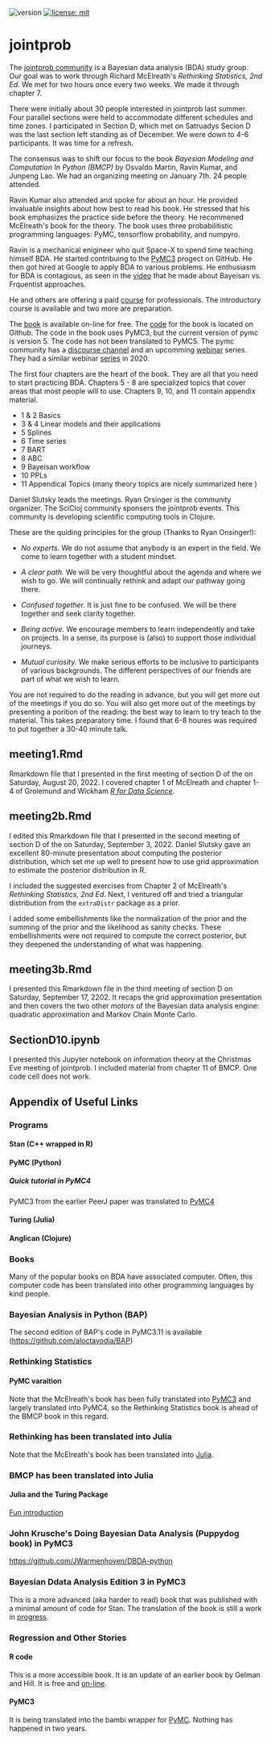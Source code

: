 ![version](https://img.shields.io/static/v1?label=jointProb1D&message=0.1&color=brightcolor)
[![license: mit](https://img.shields.io/badge/license-mit-blue.svg)](https://opensource.org/licenses/mit)


# jointprob

The [jointprob community](https://scicloj.github.io/docs/community/groups/jointprob/) is a Bayesian data analysis (BDA) study group.
Our goal was to work through Richard McElreath's *Rethinking Statistics, 2nd Ed*.
We met for two hours once every two weeks.
We made it through chapter 7.
 
There were initially about 30 people interested in jointprob last summer.
Four parallel sections were held to accommodate different schedules and time zones.
I participated in Section D, which met on Satruadys
Secion D was the last section left standing as of December.
We were down to 4-6 participants.
It was time for a refresh.

The consensus was to shift our focus to the book *Bayesian Modeling and Computation In Python (BMCP)* by Osvaldo Martin, Ravin Kumar, and Junpeng Lao.
We had an organizing meeting on January 7th.
24 people attended. 

Ravin Kumar also attended and spoke for about an hour.
He provided invaluable insights about how best to read his book.
He stressed that his book emphasizes the practice side before the theory.
He recommened McElreath's book for the theory.
The book uses three probabilitistic programming languages: PyMC, tensorflow probability, and numpyro.

Ravin is a mechanical enigineer who quit Space-X to spend time teaching himself BDA.
He started contribuing to the [PyMC3](https://www.pymc.io/welcome.html) progect on GitHub.
He then got hired at Google to apply BDA to various problems.
He enthusiasm for BDA is contagious, as seen in the [video](https://www.youtube.com/watch?v=foSPfzYs4yY) that he made about Bayeisan vs. Frquentist approaches.

He and others are offering a paid [course](https://www.intuitivebayes.com/introductorycourse) for professionals.
The introductory course is available and two more are preparation. 

The [book](https://bayesiancomputationbook.com/welcome.html) is available on-line for free.
The [code](https://github.com/BayesianModelingandComputationInPython/BookCode_Edition1) for the book is located on Github.
The code in the book uses PyMC3, but the current version of pymc is version 5.
The code has not been translated to PyMC5.
The pymc community has a [discourse channel](https://discourse.pymc.io/) and an upcomming [webinar](https://pymcon.com/about) series. 
They had a similar webinar [series](https://www.youtube.com/watch?v=UznM_-_760Y&list=PLD1x-BW9UdeHN2vwR6kIApJATd2jZzeya&index=1) in 2020. 

The first four chapters are the heart of the book.
They are all that you need to start practicing BDA.
Chapters 5 - 8 are specialized topics that cover areas that most people will to use.
Chapters 9, 10, and 11 contain appendix material.

- 1 & 2 Basics
- 3 & 4 Linear models and their applications
- 5 Splines
- 6 Time series
- 7 BART
- 8 ABC
- 9 Bayeisan workflow
- 10 PPLs
- 11 Appendical Topics (many theory topics are nicely summarized here )

Daniel Slutsky leads the meetings.
Ryan Orsinger is the community organizer.
The SciCloj community sponsers the jointprob events.
This community is developing scientific computing tools in Clojure.


These are the quiding principles for the group (Thanks to Ryan Onsinger!):

- *No experts.* We do not assume that anybody is an expert in the field. We come to learn together with a student mindset.

- *A clear path.* We will be very thoughtful about the agenda and where we wish to go. We will continually rethink and adapt our pathway going there.

- *Confused together.* It is just fine to be confused. We will be there together and seek clarity together.

- *Being active.* We encourage members to learn independently and take on projects. In a sense, its purpose is (also) to support those individual journeys.

- *Mutual curiosity.* We make serious efforts to be inclusive to participants of various backgrounds. The different perspectives of our friends are part of what we wish to learn.

You are not required to do the reading in advance, but you will get more out of the meetings if you do so.
You will also get more out of the meetings by presenting a porition of the reading: the best way to learn to try teach to the material.
This takes preparatory time. I found that 6-8 houres was required to put together a 30-40 minute talk.




## meeting1.Rmd

Rmarkdown file that I presented in the first meeting of section D of the on Saturday, August 20, 2022. 
I covered chapter 1 of McElreath and chapter 1-4 of Grolemund and Wickham [*R for Data Science*](https://bookdown.org/roy_schumacher/r4ds/).

## meeting2b.Rmd

I edited this Rmarkdown file that I presented in the second meeting of section D of the on Saturday, September 3, 2022. 
Daniel Slutsky gave an excellent 80-minute presentation about computing the posterior distribution, which set me up well to present how to use grid approximation to estimate the posterior distribution in R.

I included the suggested exercises from Chapter 2 of McElreath's *Rethinking Statistics, 2nd Ed*. 
Next, I ventured off and tried a triangular distribution from the `extraDistr` package as a prior.

I added some embellishments like the normalization of the prior and the summing of the prior and the likelihood as sanity checks.
These embellishments were not required to compute the correct posterior, but they deepened the understanding of what was happening.

## meeting3b.Rmd

I presented this Rmarkdown file in the third meeting of section D on Saturday, September 17, 2202.
It recaps the grid approximation presentation and then covers the two other *motors* of the Bayesian data analysis engine: quadratic approximation and Markov Chain Monte Carlo.


## SectionD10.ipynb

I presented this Jupyter notebook on information theory at the Christmas Eve meeting of jointprob.
I included material from chapter 11 of BMCP.
One code cell does not work.


## Appendix of Useful Links


### Programs 

#### Stan (C++ wrapped in R)


#### PyMC (Python)

#####  Quick tutorial in PyMC4 

PyMC3 from the earlier PeerJ paper was translated to [PyMC4](https://www.pymc.io/projects/docs/en/stable/learn/core_notebooks/pymc_overview.html#pymc-overview)

#### Turing (Julia)



#### Anglican (Clojure)

### Books 

Many of the popular books on BDA have associated computer.
Often, this computer code has been translated into other programming languages by kind people.

### Bayesian Analysis in Python (BAP)

The second edition of BAP's code in PyMC3.11 is available (https://github.com/aloctavodia/BAP)


### Rethinking Statistics 

#### PyMC varaition
Note that the McElreath's book has been fully translated into [PyMC3](https://github.com/pymc-devs/pymc-resources/tree/main/Rethinking_2) and largely translated into PyMC4, so the Rethinking Statistics book is ahead of the BMCP book in this regard.

### Rethinking has been translated into Julia
Note that the McElreath's book has been translated into [Julia](https://github.com/StatisticalRethinkingJulia).

### BMCP has been translated into Julia


#### Julia and the Turing Package

[Fun introduction](https://storopoli.github.io/Bayesian-Julia/)

### John Krusche's Doing Bayesian Data Analysis (Puppydog book) in PyMC3

https://github.com/JWarmenhoven/DBDA-python


### Bayesian Ddata Analysis Edition 3 in PyMC3

This is a more advanced (aka harder to read) book that was published with a minimal amount of code for Stan.
The translation of the book is still a work in [progress](https://github.com/pymc-devs/pymc-resources/tree/main/BDA3).


### Regression and Other Stories 


#### R code
This is a more accessible book. It is an update of an earlier book by Gelman and Hill. It is free and [on-line](https://statmodeling.stat.columbia.edu/2022/01/27/regression-and-other-stories-free-pdf/).

#### PyMC3

 It is being translated into the bambi wrapper for [PyMC](https://github.com/bambinos/educational-resources). Nothing has happened in two years.

